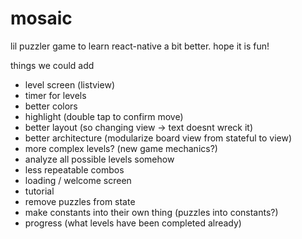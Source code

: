 # mosaic

lil puzzler game to learn react-native a bit better.
hope it is fun!

things we could add
- level screen (listview)
- timer for levels
- better colors
- highlight (double tap to confirm move)
- better layout (so changing view -> text doesnt wreck it)
- better architecture (modularize board view from stateful to view)
- more complex levels? (new game mechanics?)
- analyze all possible levels somehow
- less repeatable combos
- loading / welcome screen
- tutorial
- remove puzzles from state
- make constants into their own thing (puzzles into constants?)
- progress (what levels have been completed already)